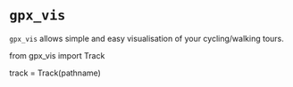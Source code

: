 # `gpx_vis``gpx_vis` allows simple and easy visualisation of your cycling/walking tours.from gpx_vis import Tracktrack = Track(pathname)